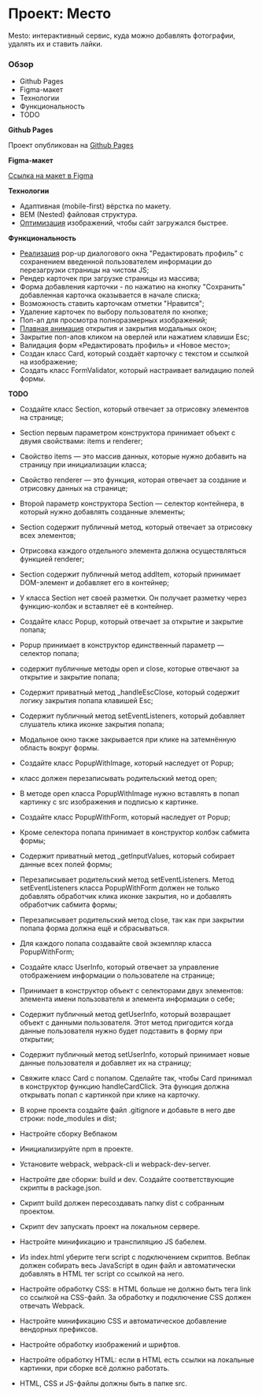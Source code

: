 # Проект: Место

Mesto: интерактивный сервис, куда можно добавлять фотографии, удалять их и ставить лайки.

### Обзор

- Github Pages
- Figma-макет
- Технологии
- Функциональность
- TODO

**Github Pages**

Проект опубликован на [Github Pages](https://segodnya.github.io/mesto/)

**Figma-макет**

[Ссылка на макет в Figma](https://www.figma.com/file/2cn9N9jSkmxD84oJik7xL7/JavaScript.-Sprint-4?node-id=0%3A1)

**Технологии**

- Адаптивная (mobile-first) вёрстка по макету.
- BEM (Nested) файловая структура.
- [Оптимизация](https://tinypng.com/) изображений, чтобы сайт загружался быстрее.

**Функциональность**

- [Реализация](https://webdevtips.pro/js/pure-js-popup/) pop-up диалогового окна "Редактировать профиль" с сохранением введенной пользователем информации до перезагрузки страницы на чистом JS;
- Рендер карточек при загрузке страницы из массива;
- Форма добавления карточки - по нажатию на кнопку "Сохранить" добавленная карточка оказывается в начале списка;
- Возможность ставить карточкам отметки "Нравится";
- Удаление карточек по выбору пользователя по кнопке;
- Поп-ап для просмотра полноразмерных изображений;
- [Плавная анимация](https://stackoverflow.com/a/50546888/16375377) открытия и закрытия модальных окон;
- Закрытие поп-апов кликом на оверлей или нажатием клавиши Esc;
- Валидация форм «Редактировать профиль» и «Новое место»;
- Создан класс Card, который создаёт карточку с текстом и ссылкой на изображение;
- Создать класс FormValidator, который настраивает валидацию полей формы.

**TODO**

- Создайте класс Section, который отвечает за отрисовку элементов на странице;
- Section первым параметром конструктора принимает объект с двумя свойствами: items и renderer;
- Свойство items — это массив данных, которые нужно добавить на страницу при инициализации класса;
- Свойство renderer — это функция, которая отвечает за создание и отрисовку данных на странице;
- Второй параметр конструктора Section — селектор контейнера, в который нужно добавлять созданные элементы;
- Section содержит публичный метод, который отвечает за отрисовку всех элементов;
- Отрисовка каждого отдельного элемента должна осуществляться функцией renderer;
- Section содержит публичный метод addItem, который принимает DOM-элемент и добавляет его в контейнер;
- У класса Section нет своей разметки. Он получает разметку через функцию-колбэк и вставляет её в контейнер.

- Создайте класс Popup, который отвечает за открытие и закрытие попапа;
- Popup принимает в конструктор единственный параметр — селектор попапа;
- cодержит публичные методы open и close, которые отвечают за открытие и закрытие попапа;
- Содержит приватный метод \_handleEscClose, который содержит логику закрытия попапа клавишей Esc;
- Содержит публичный метод setEventListeners, который добавляет слушатель клика иконке закрытия попапа;
- Модальное окно также закрывается при клике на затемнённую область вокруг формы.

- Создайте класс PopupWithImage, который наследует от Popup;
- класс должен перезаписывать родительский метод open;
- В методе open класса PopupWithImage нужно вставлять в попап картинку с src изображения и подписью к картинке.

- Создайте класс PopupWithForm, который наследует от Popup;
- Кроме селектора попапа принимает в конструктор колбэк сабмита формы;
- Содержит приватный метод \_getInputValues, который собирает данные всех полей формы;
- Перезаписывает родительский метод setEventListeners. Метод setEventListeners класса PopupWithForm должен не только добавлять обработчик клика иконке закрытия, но и добавлять обработчик сабмита формы;
- Перезаписывает родительский метод close, так как при закрытии попапа форма должна ещё и сбрасываться.
- Для каждого попапа создавайте свой экземпляр класса PopupWithForm;

- Создайте класс UserInfo, который отвечает за управление отображением информации о пользователе на странице;
- Принимает в конструктор объект с селекторами двух элементов: элемента имени пользователя и элемента информации о себе;
- Содержит публичный метод getUserInfo, который возвращает объект с данными пользователя. Этот метод пригодится когда данные пользователя нужно будет подставить в форму при открытии;
- Содержит публичный метод setUserInfo, который принимает новые данные пользователя и добавляет их на страницу;

- Свяжите класс Card c попапом. Сделайте так, чтобы Card принимал в конструктор функцию handleCardClick. Эта функция должна открывать попап с картинкой при клике на карточку.

- В корне проекта создайте файл .gitignore и добавьте в него две строки: node_modules и dist;

- Настройте сборку Вебпаком
- Инициализируйте npm в проекте.
- Установите webpack, webpack-cli и webpack-dev-server.
- Настройте две сборки: build и dev. Создайте соответствующие скрипты в package.json.
- Скрипт build должен пересоздавать папку dist с собранным проектом.
- Скрипт dev запускать проект на локальном сервере.
- Настройте минификацию и транспиляцию JS бабелем.
- Из index.html уберите теги script с подключением скриптов. Вебпак должен собирать весь JavaScript в один файл и автоматически добавлять в HTML тег script со ссылкой на него.
- Настройте обработку CSS: в HTML больше не должно быть тега link со ссылкой на CSS-файл. За обработку и подключение CSS должен отвечать Webpack.
- Настройте минификацию CSS и автоматическое добавление вендорных префиксов.
- Настройте обработку изображений и шрифтов.
- Настройте обработку HTML: если в HTML есть ссылки на локальные картинки, при сборке всё должно работать.
- HTML, CSS и JS-файлы должны быть в папке src.
